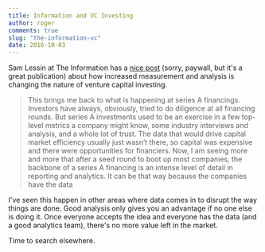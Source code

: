 ```yaml
---
title: Information and VC Investing
author: roger
comments: true
slug: "the-information-vc"
date: 2016-10-03
---
```


Sam Lessin at The Information has a [nice post](http://go.theinformation.com/xXfQ5plmVMI) (sorry, paywall, but it's a great publication) about how increased measurement and analysis is changing the nature of venture capital investing.

> This brings me back to what is happening at series A financings. Investors have always, obviously, tried to do diligence at all financing rounds. But series A investments used to be an exercise in a few top-level metrics a company might know, some industry interviews and analysis, and a whole lot of trust. The data that would drive capital market efficiency usually just wasn’t there, so capital was expensive and there were opportunities for financiers. Now, I am seeing more and more that after a seed round to boot up most companies, the backbone of a series A financing is an intense level of detail in reporting and analytics. It can be that way because the companies have the data

I've seen this happen in other areas where data comes in to disrupt the way things are done. Good analysis only gives you an advantage if no one else is doing it. Once everyone accepts the idea and everyone has the data (and a good analytics team), there's no more value left in the market. 

Time to search elsewhere.
